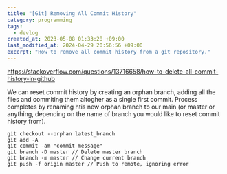 ```yaml
---
title: "[Git] Removing All Commit History"
category: programming
tags:
  - devlog
created_at: 2023-05-08 01:33:28 +09:00
last_modified_at: 2024-04-29 20:56:56 +09:00
excerpt: "How to remove all commit history from a git repository."
---
```


https://stackoverflow.com/questions/13716658/how-to-delete-all-commit-history-in-github

We can reset commit history by creating an orphan branch, adding all the files and commiting them altogher as a single first commit.  Process completes by renaming htis new orphan branch to our main (or master or anything, depending on the name of branch you would like to reset commit history from). 

```
git checkout --orphan latest_branch
git add -A
git commit -am "commit message"
git branch -D master // Delete master branch
git branch -m master // Change current branch
git push -f origin master // Push to remote, ignoring error
```